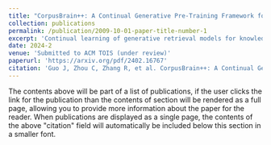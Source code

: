 ```yaml
---
title: "CorpusBrain++: A Continual Generative Pre-Training Framework for Knowledge-Intensive Language Tasks"
collection: publications
permalink: /publication/2009-10-01-paper-title-number-1
excerpt: 'Continual learning of generative retrieval models for knowledge-intensive language tasks.'
date: 2024-2
venue: 'Submitted to ACM TOIS (under review)'
paperurl: 'https://arxiv.org/pdf/2402.16767'
citation: 'Guo J, Zhou C, Zhang R, et al. CorpusBrain++: A Continual Generative Pre-Training Framework for Knowledge-Intensive Language Tasks[J]. arXiv preprint arXiv:2402.16767, 2024.'
---
```


The contents above will be part of a list of publications, if the user clicks the link for the publication than the contents of section will be rendered as a full page, allowing you to provide more information about the paper for the reader. When publications are displayed as a single page, the contents of the above "citation" field will automatically be included below this section in a smaller font.